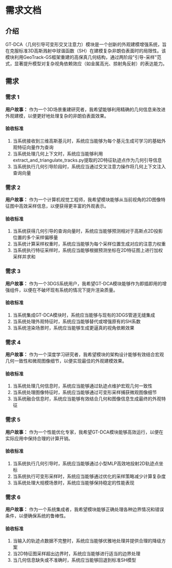 # 需求文档

## 介绍

GT-DCA（几何引导可变形交叉注意力）模块是一个创新的外观建模增强系统，旨在克服标准3D高斯溅射中球谐函数（SH）在建模复杂非朗伯表面时的局限性。该模块利用GeoTrack-GS框架重建的高保真几何结构，通过两阶段"引导-采样"范式，显著提升模型对复杂视角依赖效应（如金属高光、掠射角反射）的表达能力。

## 需求

### 需求 1

**用户故事：** 作为一个3D场景重建研究者，我希望能够利用精确的几何信息来改进外观建模，以便更好地处理复杂的非朗伯表面效果。

#### 验收标准

1. 当系统接收到三维高斯基元时，系统应当能够为每个基元生成可学习的基础外观特征向量作为查询
2. 当系统处理几何上下文时，系统应当能够利用extract_and_triangulate_tracks.py提取的2D特征轨迹点作为几何引导信息
3. 当系统执行几何引导阶段时，系统应当通过交叉注意力操作将几何上下文注入查询向量

### 需求 2

**用户故事：** 作为一个计算机视觉工程师，我希望模块能够从当前视角的2D图像特征图中高效采样信息，以便获得更丰富的外观表示。

#### 验收标准

1. 当系统获得几何引导的查询向量时，系统应当能够预测相对于高斯点2D投影位置的多个采样偏移量
2. 当系统计算采样权重时，系统应当能够为每个采样位置生成对应的注意力权重
3. 当系统执行特征采样时，系统应当能够根据预测坐标在2D特征图上进行加权采样并求和

### 需求 3

**用户故事：** 作为一个3DGS系统用户，我希望GT-DCA模块能够作为即插即用的增强组件，以便在不破坏现有系统的情况下提升渲染质量。

#### 验收标准

1. 当系统集成GT-DCA模块时，系统应当能够与现有的3DGS管道无缝集成
2. 当系统处理外观特征时，系统应当能够替代或增强原有的SH系数
3. 当系统渲染场景时，系统应当能够生成更逼真的视角依赖效果

### 需求 4

**用户故事：** 作为一个深度学习研究者，我希望模块的架构设计能够有效结合宏观几何一致性和微观图像细节，以便实现最佳的外观建模效果。

#### 验收标准

1. 当系统处理几何信息时，系统应当能够通过轨迹点维护宏观几何一致性
2. 当系统处理图像特征时，系统应当能够通过可变形采样捕获微观图像细节
3. 当系统融合信息时，系统应当能够有效结合几何和图像信息生成最终的外观特征

### 需求 5

**用户故事：** 作为一个性能优化专家，我希望GT-DCA模块能够高效运行，以便在实际应用中保持合理的计算开销。

#### 验收标准

1. 当系统执行几何引导时，系统应当能够通过小型MLP高效地投射2D轨迹点坐标
2. 当系统执行可变形采样时，系统应当能够通过优化的采样策略减少计算复杂度
3. 当系统处理大规模场景时，系统应当能够保持稳定的性能表现

### 需求 6

**用户故事：** 作为一个系统集成者，我希望模块能够正确处理各种边界情况和错误条件，以便确保系统的鲁棒性。

#### 验收标准

1. 当输入的轨迹点数据不完整时，系统应当能够优雅地处理并提供合理的降级方案
2. 当2D特征图采样超出边界时，系统应当能够进行适当的边界处理
3. 当几何信息缺失或不准确时，系统应当能够回退到标准SH模型
